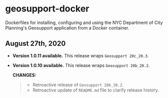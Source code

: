 # geosupport-docker

Dockerfiles for installing, configuring and using the NYC Department of City Planning's Geosupport application from a Docker container.

## August 27th, 2020

* **Version 1.0.11 available.** This release wraps `Geosupport 20c_20.3`.
* **Version 1.0.10 available.** This release wraps `Geosupport 20b_20.2`.

  **CHANGES:**

  > * Retroactive release of `Geosupport 20b_20.2`.
  > * Retroactive update of `README.md` file to clarify release history.
